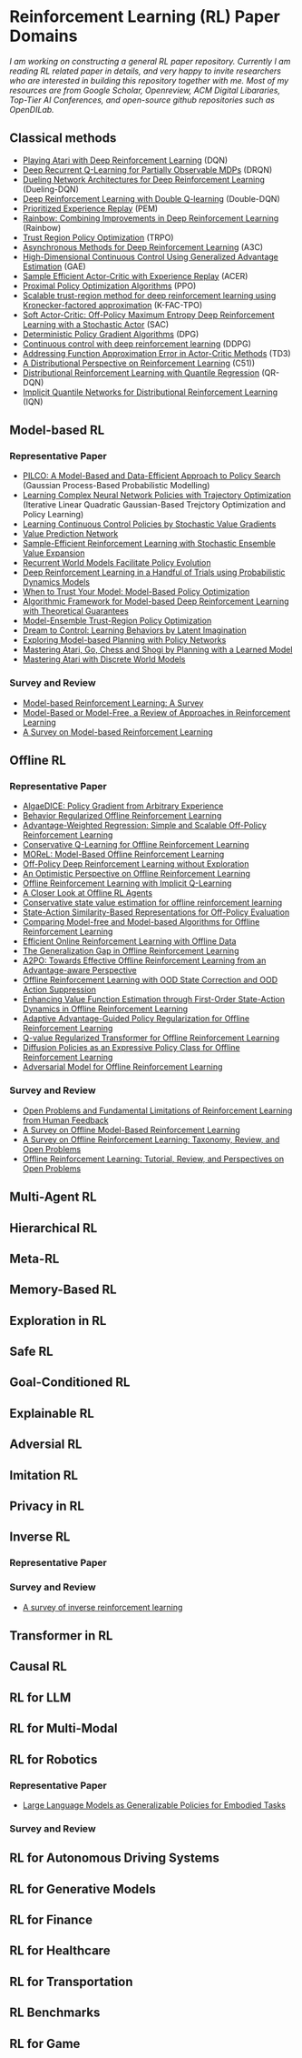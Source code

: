 
# Reinforcement Learning (RL) Paper Domains

*I am working on constructing a general RL paper repository. Currently I am reading RL related paper in details, and very happy to invite researchers who are interested in building this repository together with me. Most of my resources are from Google Scholar, Openreview, ACM Digital Libararies, Top-Tier AI Conferences, and open-source github repositories such as OpenDILab.*

## Classical methods 

* [Playing Atari with Deep Reinforcement Learning](https://www.cs.toronto.edu/~vmnih/docs/dqn.pdf) (DQN)
* [Deep Recurrent Q-Learning for Partially Observable MDPs](https://arxiv.org/abs/1507.06527) (DRQN)
* [Dueling Network Architectures for Deep Reinforcement Learning](https://arxiv.org/abs/1511.06581) (Dueling-DQN)
* [Deep Reinforcement Learning with Double Q-learning](https://arxiv.org/abs/1509.06461) (Double-DQN)
* [Prioritized Experience Replay](https://arxiv.org/abs/1511.05952) (PEM)
* [Rainbow: Combining Improvements in Deep Reinforcement Learning](https://arxiv.org/abs/1710.02298) (Rainbow)
* [Trust Region Policy Optimization](https://arxiv.org/abs/1502.05477) (TRPO)
* [Asynchronous Methods for Deep Reinforcement Learning](https://arxiv.org/abs/1602.01783) (A3C)
* [High-Dimensional Continuous Control Using Generalized Advantage Estimation](https://arxiv.org/abs/1506.02438) (GAE)
* [Sample Efficient Actor-Critic with Experience Replay](https://arxiv.org/abs/1611.01224) (ACER)
* [Proximal Policy Optimization Algorithms](https://arxiv.org/abs/1707.06347) (PPO)
* [Scalable trust-region method for deep reinforcement learning using Kronecker-factored approximation](https://arxiv.org/abs/1708.05144) (K-FAC-TPO)
* [Soft Actor-Critic: Off-Policy Maximum Entropy Deep Reinforcement Learning with a Stochastic Actor](https://arxiv.org/abs/1801.01290) (SAC)
* [Deterministic Policy Gradient Algorithms](https://proceedings.mlr.press/v32/silver14.pdf) (DPG)
* [Continuous control with deep reinforcement learning](https://arxiv.org/abs/1509.02971) (DDPG)
* [Addressing Function Approximation Error in Actor-Critic Methods](https://arxiv.org/abs/1802.09477) (TD3)
* [A Distributional Perspective on Reinforcement Learning](https://arxiv.org/abs/1707.06887) (C51))
* [Distributional Reinforcement Learning with Quantile Regression](https://arxiv.org/abs/1710.10044) (QR-DQN)
* [Implicit Quantile Networks for Distributional Reinforcement Learning](https://arxiv.org/abs/1806.06923) (IQN)

## Model-based RL 

### Representative Paper

* [PILCO: A Model-Based and Data-Efficient Approach to Policy Search](https://dl.acm.org/doi/10.5555/3104482.3104541) (Gaussian Process-Based Probabilistic Modelling)
* [Learning Complex Neural Network Policies with Trajectory Optimization](https://proceedings.mlr.press/v32/levine14.html) (Iterative Linear Quadratic Gaussian-Based Trejctory Optimization and Policy Learning)
* [Learning Continuous Control Policies by Stochastic Value Gradients](https://arxiv.org/abs/1510.09142)
* [Value Prediction Network](https://arxiv.org/abs/1707.03497)
* [Sample-Efficient Reinforcement Learning with Stochastic Ensemble Value Expansion](https://arxiv.org/abs/1807.01675)
* [Recurrent World Models Facilitate Policy Evolution](https://arxiv.org/abs/1809.01999)
* [Deep Reinforcement Learning in a Handful of Trials using Probabilistic Dynamics Models](https://arxiv.org/abs/1805.12114)
* [When to Trust Your Model: Model-Based Policy Optimization](https://arxiv.org/abs/1906.08253)
* [Algorithmic Framework for Model-based Deep Reinforcement Learning with Theoretical Guarantees](https://arxiv.org/abs/1807.03858)
* [Model-Ensemble Trust-Region Policy Optimization](https://openreview.net/forum?id=SJJinbWRZ)
* [Dream to Control: Learning Behaviors by Latent Imagination](https://arxiv.org/abs/1912.01603)
* [Exploring Model-based Planning with Policy Networks](https://openreview.net/forum?id=H1exf64KwH)
* [Mastering Atari, Go, Chess and Shogi by Planning with a Learned Model](https://arxiv.org/abs/1911.08265)
* [Mastering Atari with Discrete World Models](https://arxiv.org/abs/2010.02193)

### Survey and Review

* [Model-based Reinforcement Learning: A Survey](https://ieeexplore.ieee.org/document/10007800)
* [Model-Based or Model-Free, a Review of Approaches in Reinforcement Learning](https://ieeexplore.ieee.org/document/9275964)
* [A Survey on Model-based Reinforcement Learning](https://github.com/lizhuo-1994/RL_paper/blob/main/s11432-022-3696-5.pdf)



## Offline RL 

### Representative Paper
* [AlgaeDICE: Policy Gradient from Arbitrary Experience](https://arxiv.org/pdf/1912.02074)
* [Behavior Regularized Offline Reinforcement Learning](https://arxiv.org/pdf/1911.11361)
* [Advantage-Weighted Regression: Simple and Scalable Off-Policy Reinforcement Learning](https://xbpeng.github.io/projects/AWR/AWR_2019.pdf)
* [Conservative Q-Learning for Offline Reinforcement Learning](https://proceedings.neurips.cc/paper_files/paper/2020/file/0d2b2061826a5df3221116a5085a6052-Paper.pdf)
* [MOReL: Model-Based Offline Reinforcement Learning](https://proceedings.neurips.cc/paper_files/paper/2020/file/f7efa4f864ae9b88d43527f4b14f750f-Paper.pdf)
* [Off-Policy Deep Reinforcement Learning without Exploration](https://arxiv.org/pdf/1812.02900)
* [An Optimistic Perspective on Offline Reinforcement Learning](https://arxiv.org/pdf/1907.04543)
* [Offline Reinforcement Learning with Implicit Q-Learning](https://arxiv.org/pdf/2110.06169)
* [A Closer Look at Offline RL Agents](https://proceedings.neurips.cc/paper_files/paper/2022/hash/3908cadfcc99db12001eafb1207353e9-Abstract-Conference.html)
* [Conservative state value estimation for offline reinforcement learning](https://proceedings.neurips.cc/paper_files/paper/2023/hash/6e469fbdc43ade121170f61096f4458b-Abstract-Conference.html)
* [State-Action Similarity-Based Representations for Off-Policy Evaluation](https://arxiv.org/pdf/2310.18409)
* [Comparing Model-free and Model-based Algorithms for Offline Reinforcement Learning](https://arxiv.org/pdf/2201.05433)
* [Efficient Online Reinforcement Learning with Offline Data](https://proceedings.mlr.press/v202/ball23a/ball23a.pdf)
* [The Generalization Gap in Offline Reinforcement Learning](https://openreview.net/pdf?id=3w6xuXDOdY)
* [A2PO: Towards Effective Offline Reinforcement Learning from an Advantage-aware Perspective](https://proceedings.neurips.cc/paper_files/paper/2024/file/333a7697dbb67f09249337f81c27d749-Paper-Conference.pdf)
* [Offline Reinforcement Learning with OOD State Correction and OOD Action Suppression](https://proceedings.neurips.cc/paper_files/paper/2024/file/a9f3457fa97f106f1756885237787789-Paper-Conference.pdf)
* [Enhancing Value Function Estimation through First-Order State-Action Dynamics in Offline Reinforcement Learning](https://proceedings.mlr.press/v235/lien24a.html)
* [Adaptive Advantage-Guided Policy Regularization for Offline Reinforcement Learning](https://openreview.net/pdf?id=FV3kY9FBW6)
* [Q-value Regularized Transformer for Offline Reinforcement Learning](https://openreview.net/pdf?id=ojtddicekd)
* [Diffusion Policies as an Expressive Policy Class for Offline Reinforcement Learning](https://openreview.net/pdf?id=AHvFDPi-FA)
* [Adversarial Model for Offline Reinforcement Learning](https://arxiv.org/pdf/2302.11048)

### Survey and Review
* [Open Problems and Fundamental Limitations of Reinforcement Learning from Human Feedback](https://arxiv.org/abs/2307.15217)
* [A Survey on Offline Model-Based Reinforcement Learning](https://arxiv.org/abs/2305.03360)
* [A Survey on Offline Reinforcement Learning: Taxonomy, Review, and Open Problems](https://arxiv.org/abs/2203.01387)
* [Offline Reinforcement Learning: Tutorial, Review, and Perspectives on Open Problems](https://arxiv.org/abs/2005.01643)

## Multi-Agent RL 
## Hierarchical RL 
## Meta-RL 
## Memory-Based RL
## Exploration in RL
## Safe RL 
## Goal-Conditioned RL
## Explainable RL
## Adversial RL
## Imitation RL
## Privacy in RL
## Inverse RL

### Representative Paper


### Survey and Review
* [A survey of inverse reinforcement learning](https://link.springer.com/article/10.1007/s10462-021-10108-x)


## Transformer in RL
## Causal RL
## RL for LLM
## RL for Multi-Modal
## RL for Robotics

### Representative Paper
* [Large Language Models as Generalizable Policies for Embodied Tasks](https://arxiv.org/pdf/2310.17722)

### Survey and Review

## RL for Autonomous Driving Systems
## RL for Generative Models
## RL for Finance
## RL for Healthcare
## RL for Transportation
## RL Benchmarks
## RL for Game


